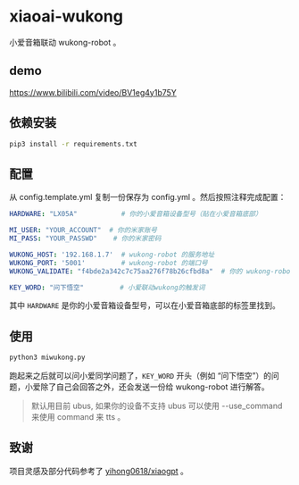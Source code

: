 # xiaoai-wukong

小爱音箱联动 wukong-robot 。

## demo

<https://www.bilibili.com/video/BV1eg4y1b75Y>

## 依赖安装

``` bash
pip3 install -r requirements.txt
```

## 配置

从 config.template.yml 复制一份保存为 config.yml 。然后按照注释完成配置：

``` yaml
HARDWARE: "LX05A"           # 你的小爱音箱设备型号（贴在小爱音箱底部）

MI_USER: "YOUR_ACCOUNT"  # 你的米家账号
MI_PASS: "YOUR_PASSWD"    # 你的米家密码

WUKONG_HOST: '192.168.1.7'  # wukong-robot 的服务地址
WUKONG_PORT: '5001'         # wukong-robot 的端口号
WUKONG_VALIDATE: "f4bde2a342c7c75aa276f78b26cfbd8a"  # 你的 wukong-robot validate

KEY_WORD: "问下悟空"         # 小爱联动wukong的触发词
```

其中 `HARDWARE` 是你的小爱音箱设备型号，可以在小爱音箱底部的标签里找到。

## 使用

``` bash
python3 miwukong.py
```

跑起来之后就可以问小爱同学问题了，`KEY_WORD` 开头（例如 “问下悟空”）的问题，小爱除了自己会回答之外，还会发送一份给 wukong-robot 进行解答。

> 默认用目前 ubus, 如果你的设备不支持 ubus 可以使用 --use_command 来使用 command 来 tts 。

## 致谢

项目灵感及部分代码参考了 [yihong0618/xiaogpt](https://github.com/yihong0618/xiaogpt) 。
